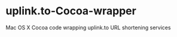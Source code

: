 uplink.to-Cocoa-wrapper
=======================

Mac OS X Cocoa code wrapping uplink.to URL shortening services
